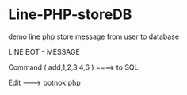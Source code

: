 # Line-PHP-storeDB
demo line php store message from user to database 



LINE BOT - MESSAGE 

Command ( add,1,2,3,4,6 ) ====> to SQL 

Edit ---> botnok.php
